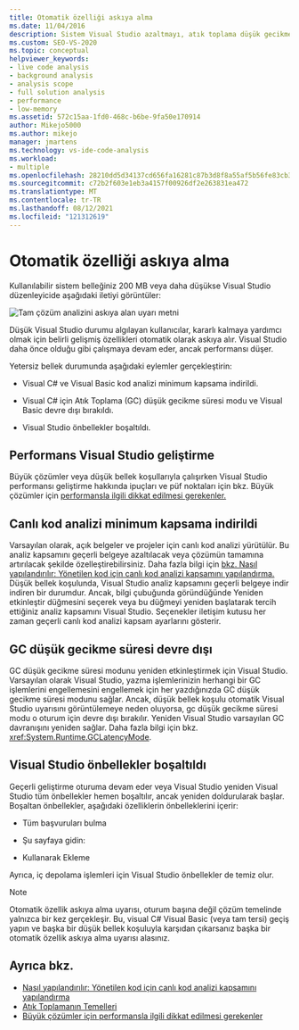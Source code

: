 ```yaml
---
title: Otomatik özelliği askıya alma
ms.date: 11/04/2016
description: Sistem Visual Studio azaltmayı, atık toplama düşük gecikme modunu kapatmayı ve sistem belleği sınırlı olduğunda önbellekleri boşaltmayı öğrenin.
ms.custom: SEO-VS-2020
ms.topic: conceptual
helpviewer_keywords:
- live code analysis
- background analysis
- analysis scope
- full solution analysis
- performance
- low-memory
ms.assetid: 572c15aa-1fd0-468c-b6be-9fa50e170914
author: Mikejo5000
ms.author: mikejo
manager: jmartens
ms.technology: vs-ide-code-analysis
ms.workload:
- multiple
ms.openlocfilehash: 28210dd5d34137cd656fa16281c87b3d8f8a55af5b56fe83cb30fae11b667887
ms.sourcegitcommit: c72b2f603e1eb3a4157f00926df2e263831ea472
ms.translationtype: MT
ms.contentlocale: tr-TR
ms.lasthandoff: 08/12/2021
ms.locfileid: "121312619"
---
```

# <a name="automatic-feature-suspension"></a>Otomatik özelliği askıya alma

Kullanılabilir sistem belleğiniz 200 MB veya daha düşükse Visual Studio düzenleyicide aşağıdaki iletiyi görüntüler:

![Tam çözüm analizini askıya alan uyarı metni](../code-quality/media/fsa_alert.png)

Düşük Visual Studio durumu algılayan kullanıcılar, kararlı kalmaya yardımcı olmak için belirli gelişmiş özellikleri otomatik olarak askıya alır. Visual Studio daha önce olduğu gibi çalışmaya devam eder, ancak performansı düşer.

Yetersiz bellek durumunda aşağıdaki eylemler gerçekleştirin:

- Visual C# ve Visual Basic kod analizi minimum kapsama indirildi.

- [](/dotnet/standard/garbage-collection/index) Visual C# için Atık Toplama (GC) düşük gecikme süresi modu ve Visual Basic devre dışı bırakıldı.

- Visual Studio önbellekler boşaltıldı.

## <a name="improve-visual-studio-performance"></a>Performans Visual Studio geliştirme

Büyük çözümler veya düşük bellek koşullarıyla çalışırken Visual Studio performansı geliştirme hakkında ipuçları ve püf noktaları için bkz. Büyük çözümler için [performansla ilgili dikkat edilmesi gerekenler.](https://github.com/dotnet/roslyn/blob/master/docs/wiki/Performance-considerations-for-large-solutions.md)

## <a name="live-code-analysis-is-reduced-to-minimal-scope"></a>Canlı kod analizi minimum kapsama indirildi

Varsayılan olarak, açık belgeler ve projeler için canlı kod analizi yürütülür. Bu analiz kapsamını geçerli belgeye azaltılacak veya çözümün tamamına artırılacak şekilde özelleştirebilirsiniz. Daha fazla bilgi için [bkz. Nasıl yapılandırılır: Yönetilen kod için canlı kod analizi kapsamını yapılandırma.](./configure-live-code-analysis-scope-managed-code.md) Düşük bellek koşulunda, Visual Studio analiz kapsamını geçerli belgeye indir indiren bir durumdur. Ancak, bilgi çubuğunda göründüğünde Yeniden etkinleştir düğmesini  seçerek veya bu düğmeyi yeniden başlatarak tercih ettiğiniz analiz kapsamını Visual Studio. Seçenekler iletişim kutusu her zaman geçerli canlı kod analizi kapsam ayarlarını gösterir.

## <a name="gc-low-latency-disabled"></a>GC düşük gecikme süresi devre dışı

GC düşük gecikme süresi modunu yeniden etkinleştirmek için Visual Studio. Varsayılan olarak Visual Studio, yazma işlemlerinizin herhangi bir GC işlemlerini engellemesini engellemek için her yazdığınızda GC düşük gecikme süresi modunu sağlar. Ancak, düşük bellek koşulu otomatik Visual Studio uyarısını görüntülemeye neden oluyorsa, gc düşük gecikme süresi modu o oturum için devre dışı bırakılır. Yeniden Visual Studio varsayılan GC davranışını yeniden sağlar. Daha fazla bilgi için bkz. <xref:System.Runtime.GCLatencyMode>.

## <a name="visual-studio-caches-flushed"></a>Visual Studio önbellekler boşaltıldı

Geçerli geliştirme oturuma devam eder veya Visual Studio yeniden Visual Studio tüm önbellekler hemen boşaltılır, ancak yeniden doldurularak başlar. Boşaltan önbellekler, aşağıdaki özelliklerin önbelleklerini içerir:

- Tüm başvuruları bulma

- Şu sayfaya gidin:

- Kullanarak Ekleme

Ayrıca, iç depolama işlemleri için Visual Studio önbellekler de temiz olur.

> [!NOTE]
> Otomatik özellik askıya alma uyarısı, oturum başına değil çözüm temelinde yalnızca bir kez gerçekleşir. Bu, visual C# Visual Basic (veya tam tersi) geçiş yapın ve başka bir düşük bellek koşuluyla karşıdan çıkarsanız başka bir otomatik özellik askıya alma uyarısı alasınız.

## <a name="see-also"></a>Ayrıca bkz.

- [Nasıl yapılandırılır: Yönetilen kod için canlı kod analizi kapsamını yapılandırma](./configure-live-code-analysis-scope-managed-code.md)
- [Atık Toplamanın Temelleri](/dotnet/standard/garbage-collection/fundamentals)
- [Büyük çözümler için performansla ilgili dikkat edilmesi gerekenler](https://github.com/dotnet/roslyn/blob/master/docs/wiki/Performance-considerations-for-large-solutions.md)
